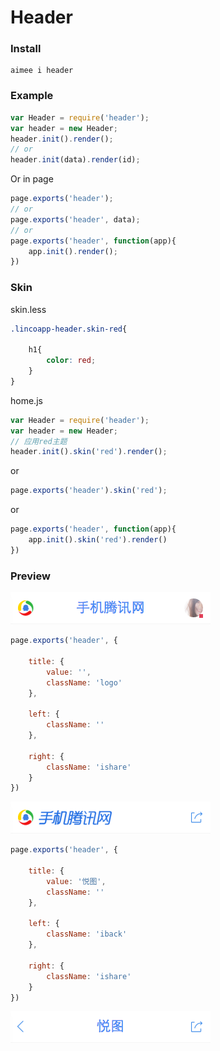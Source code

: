 # Header

### Install
```
aimee i header
```


### Example
```js
var Header = require('header');
var header = new Header;
header.init().render();
// or
header.init(data).render(id);
```
Or in page
```js
page.exports('header');
// or
page.exports('header', data);
// or
page.exports('header', function(app){
    app.init().render();
})
```


### Skin
skin.less
```css
.lincoapp-header.skin-red{

    h1{
        color: red;
    }
}
```
home.js
```js
var Header = require('header');
var header = new Header;
// 应用red主题
header.init().skin('red').render();
```
or
```js
page.exports('header').skin('red');
```
or
```js
page.exports('header', function(app){
    app.init().skin('red').render()
})
```



### Preview
<img class="shadow" src="source/preview.png" alt="" width="320">

```js
page.exports('header', {

    title: {
        value: '',
        className: 'logo'
    },

    left: {
        className: ''
    },

    right: {
        className: 'ishare'
    }
})
```
<img class="shadow" src="source/2.png" alt="" width="320">

```js
page.exports('header', {

    title: {
        value: '悦图',
        className: ''
    },

    left: {
        className: 'iback'
    },

    right: {
        className: 'ishare'
    }
})
```
<img class="shadow" src="source/3.png" alt="" width="320">
